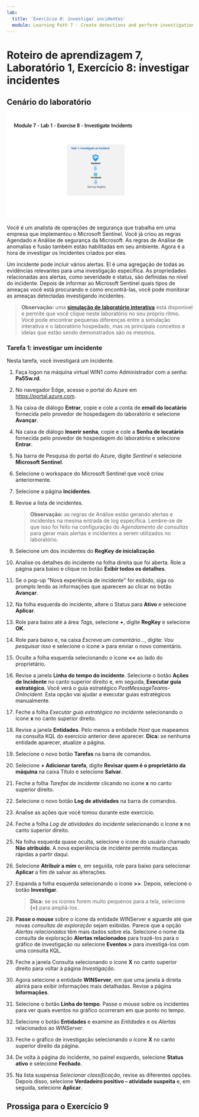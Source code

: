 ```yaml
---
lab:
  title: 'Exercício 8: investigar incidentes'
  module: Learning Path 7 - Create detections and perform investigations using Microsoft Sentinel
---
```


# Roteiro de aprendizagem 7, Laboratório 1, Exercício 8: investigar incidentes

## Cenário do laboratório

![Visão geral do laboratório.](../Media/SC-200-Lab_Diagrams_Mod7_L1_Ex8.png)

Você é um analista de operações de segurança que trabalha em uma empresa que implementou o Microsoft Sentinel. Você já criou as regras Agendado e Análise de segurança da Microsoft. As regras de Análise de anomalias e fusão também estão habilitadas em seu ambiente. Agora é a hora de investigar os Incidentes criados por eles.

Um incidente pode incluir vários alertas. El é uma agregação de todas as evidências relevantes para uma investigação específica. As propriedades relacionadas aos alertas, como severidade e status, são definidas no nível do incidente. Depois de informar ao Microsoft Sentinel quais tipos de ameaças você está procurando e como encontrá-las, você pode monitorar as ameaças detectadas investigando incidentes.

>**Observação:** uma **[simulação de laboratório interativa](https://mslabs.cloudguides.com/guides/SC-200%20Lab%20Simulation%20-%20Investigate%20incidents)** está disponível e permite que você clique neste laboratório no seu próprio ritmo. Você pode encontrar pequenas diferenças entre a simulação interativa e o laboratório hospedado, mas os principais conceitos e ideias que estão sendo demonstrados são os mesmos. 


### Tarefa 1: investigar um incidente

Nesta tarefa, você investigará um incidente.

1. Faça logon na máquina virtual WIN1 como Administrador com a senha: **Pa55w.rd**.  

1. No navegador Edge, acesse o portal do Azure em https://portal.azure.com.

1. Na caixa de diálogo **Entrar**, copie e cole a conta de **email do locatário** fornecida pelo provedor de hospedagem do laboratório e selecione **Avançar**.

1. Na caixa de diálogo **Inserir senha**, copie e cole a **Senha de locatário** fornecida pelo provedor de hospedagem do laboratório e selecione **Entrar**.

1. Na barra de Pesquisa do portal do Azure, digite *Sentinel* e selecione **Microsoft Sentinel**.

1. Selecione o workspace do Microsoft Sentinel que você criou anteriormente.

1. Selecione a página **Incidentes**.

1. Revise a lista de incidentes.

    >**Observação:** as regras de Análise estão gerando alertas e incidentes na mesma entrada de log específica. Lembre-se de que isso foi feito na configuração do *Agendamento de consultas* para gerar mais alertas e incidentes a serem utilizados no laboratório.
  
1. Selecione um dos incidentes do **RegKey de inicialização**.

1. Analise os detalhes do incidente na folha direita que foi aberta. Role a página para baixo e clique no botão **Exibir todos os detalhes**.

1. Se o pop-up "Nova experiência de incidente" for exibido, siga os prompts lendo as informações que aparecem ao clicar no botão **Avançar**.

1. Na folha esquerda do incidente, altere o Status para **Ativo** e selecione **Aplicar**.

1. Role para baixo até a área *Tags*, selecione **+**, digite **RegKey** e selecione **OK**.

1. Role para baixo e, na caixa *Escreva um comentário...*, digite: *Vou pesquisar isso* e selecione o ícone **>** para enviar o novo comentário.

1. Oculte a folha esquerda selecionando o ícone **<<** ao lado do proprietário.

1. Revise a janela **Linha do tempo do incidente**. Selecione o botão **Ações de Incidente** no canto superior direito e, em seguida, **Executar guia estratégico**. Você verá o guia estratégico *PostMessageTeams-OnIncident*. Esta opção vai ajudar a executar guias estratégicos manualmente.

1. Feche a folha *Executar guia estratégico no incidente* selecionando o ícone **x** no canto superior direito.

1. Revise a janela **Entidades**. Pelo menos a entidade *Host* que mapeamos na consulta KQL do exercício anterior deve aparecer. **Dica:** se nenhuma entidade aparecer, atualize a página.

1. Selecione o novo botão **Tarefas** na barra de comandos.

1. Selecione **+ Adicionar tarefa**, digite **Revisar quem é o proprietário da máquina** na caixa Título e selecione **Salvar**.

1. Feche a folha *Tarefas de incidente* clicando no ícone **x** no canto superior direito.

1. Selecione o novo botão **Log de atividades** na barra de comandos.

1. Analise as ações que você tomou durante este exercício.

1. Feche a folha *Log de atividades do incidente* selecionando o ícone **x** no canto superior direito.

1. Na folha esquerda quase oculta, selecione o ícone do usuário chamado **Não atribuído**. A nova experiência de incidente permite mudanças rápidas a partir daqui.

1. Selecione **Atribuir a mim** e, em seguida, role para baixo para selecionar **Aplicar** a fim de salvar as alterações.

1. Expanda a folha esquerda selecionando o ícone **>>**. Depois, selecione o botão **Investigar**.

    >**Dica:** se os ícones forem muito pequenos para a tela, selecione **(+)** para ampliá-los.

1. **Passe o mouse** sobre o ícone da entidade WINServer e aguarde até que novas *consultas de exploração* sejam exibidas. Parece que a opção *Alertas relacionados* têm mais dados sobre ela. Selecione o nome da consulta de exploração **Alertas relacionados** para trazê-los para o gráfico de investigação ou selecione **Eventos >** para investigá-los com uma consulta KQL.

1. Feche a janela Consulta selecionando o ícone **X** no canto superior direito para voltar à página *Investigação*.

1. Agora selecione a entidade **WINServer**, em que uma janela à direita abrirá para exibir informações mais detalhadas. Revise a página **Informações**.

1. Selecione o botão **Linha do tempo**. Passe o mouse sobre os incidentes para ver quais eventos no gráfico ocorreram em que ponto no tempo.

1. Selecione o botão **Entidades** e examine as *Entidades* e os *Alertas* relacionados ao *WINServer*.

1. Feche o gráfico de investigação selecionando o ícone **X** no canto superior direito da página.

1. De volta à página do incidente, no painel esquerdo, selecione **Status ativo** e selecione **Fechado**. 

1. Na lista suspensa *Selecionar classificação*, revise as diferentes opções. Depois disso, selecione **Verdadeiro positivo – atividade suspeita** e, em seguida, selecione **Aplicar**.

## Prossiga para o Exercício 9
